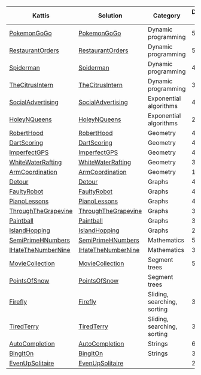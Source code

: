 
|Kattis|Solution|Category|Difficulty(1-10)|Top 10(java)|
| ---- | ------ |----------|--------|-----|
|[PokemonGoGo](https://open.kattis.com/problems/pokemongogo)|[PokemonGoGo](src/PokemonGoGo.java)|Dynamic programming|5.4||
|[RestaurantOrders](https://open.kattis.com/problems/orders)|[RestaurantOrders](src/RestaurantOrders.java)|Dynamic programming|5.4||
|[Spiderman](https://open.kattis.com/problems/spiderman)|[Spiderman](src/Spiderman.java)|Dynamic programming|4.5||
|[TheCitrusIntern](https://open.kattis.com/problems/citrusintern)|[TheCitrusIntern](src/TheCitrusIntern.java)|Dynamic programming|3.6|9|
|[SocialAdvertising](https://open.kattis.com/problems/socialadvertising)|[SocialAdvertising](src/SocialAdvertising.java)|Exponential algorithms|4.6|1|
|[HoleyNQueens](https://open.kattis.com/problems/holeynqueensbatman)|[HoleyNQueens](src/HoleyNQueens.java)|Exponential algorithms|2.5||
|[RobertHood](https://open.kattis.com/problems/roberthood)|[RobertHood](src/RobertHood.java)|Geometry|4.8||
|[DartScoring](https://open.kattis.com/problems/dartscoring)|[DartScoring](src/DartScoring.java)|Geometry|4.4||
|[ImperfectGPS](https://open.kattis.com/problems/imperfectgps)|[ImperfectGPS](src/ImperfectGPS.java)|Geometry|4||
|[WhiteWaterRafting](https://open.kattis.com/problems/rafting)|[WhiteWaterRafting](src/WhiteWaterRafting.java)|Geometry|3||
|[ArmCoordination](https://open.kattis.com/problems/armcoordination)|[ArmCoordination](src/ArmCoordination.java)|Geometry|1.7|
|[Detour](https://open.kattis.com/problems/detour)|[Detour](src/Detour.java)|Graphs|4.9|4|
|[FaultyRobot](https://open.kattis.com/problems/faultyrobot)|[FaultyRobot](src/FaultyRobot.java)|Graphs|4.2||
|[PianoLessons](https://open.kattis.com/problems/pianolessons)|[PianoLessons](src/PianoLessons.java)|Graphs|4.1||
|[ThroughTheGrapevine](https://open.kattis.com/problems/grapevine)|[ThroughTheGrapevine](src/ThroughTheGrapevine.java)|Graphs|3.7|3|
|[Paintball](https://open.kattis.com/problems/paintball)|[Paintball](src/Paintball.java)|Graphs|3.3||
|[IslandHopping](https://open.kattis.com/problems/islandhopping)|[IslandHopping](src/IslandHopping.java)|Graphs|2.8||
|[SemiPrimeHNumbers](https://open.kattis.com/problems/hnumbers)|[SemiPrimeHNumbers](src/SemiPrimeHNumbers.java)|Mathematics|5.1||
|[IHateTheNumberNine](https://open.kattis.com/problems/nine)|[IHateTheNumberNine](src/IHateTheNumberNine.java)|Mathematics|3.2||
|[MovieCollection](https://open.kattis.com/problems/moviecollection)|[MovieCollection](src/MovieCollection.java)|Segment trees|5||
|[PointsOfSnow](https://uib.kattis.com/courses/INF237/spring22/assignments/vgq568/problems/uib.pointsofsnow)|[PointsOfSnow](src/PointsOfSnow.java)|Segment trees||7|
|[Firefly](https://open.kattis.com/problems/firefly)|[Firefly](src/Firefly.java)|Sliding,  searching, sorting|3.6||
|[TiredTerry](https://open.kattis.com/problems/tiredterry)|[TiredTerry](src/TiredTerry.java)|Sliding, searching, sorting|3.3|10|
|[AutoCompletion](https://open.kattis.com/problems/autocompletion)|[AutoCompletion](src/AutoCompletion.java)|Strings|6|10|
|[BingItOn](https://open.kattis.com/problems/bing)|[BingItOn](src/BingItOn.java)|Strings|3.4||
|[EvenUpSolitaire](https://open.kattis.com/problems/evenup)|[EvenUpSolitaire](src/EvenUpSolitaire.java)||2.7||

